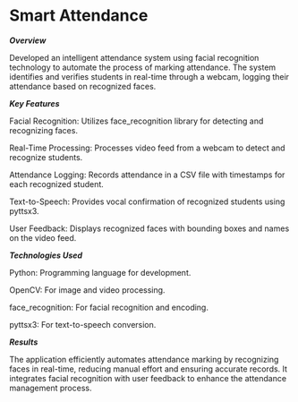 # Smart Attendance

***Overview***

Developed an intelligent attendance system using facial recognition technology to automate the process of marking attendance. The system identifies and verifies students in real-time through a webcam, logging their attendance based on recognized faces.

***Key Features***

Facial Recognition: Utilizes face_recognition library for detecting and recognizing faces.

Real-Time Processing: Processes video feed from a webcam to detect and recognize students.

Attendance Logging: Records attendance in a CSV file with timestamps for each recognized student.

Text-to-Speech: Provides vocal confirmation of recognized students using pyttsx3.

User Feedback: Displays recognized faces with bounding boxes and names on the video feed.

***Technologies Used***

Python: Programming language for development.

OpenCV: For image and video processing.

face_recognition: For facial recognition and encoding.

pyttsx3: For text-to-speech conversion.

***Results***

The application efficiently automates attendance marking by recognizing faces in real-time, reducing manual effort and ensuring accurate records. It integrates facial recognition with user feedback to enhance the attendance management process.
